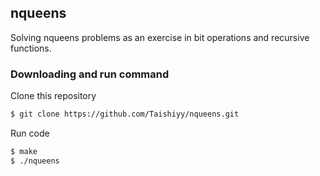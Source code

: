  ## nqueens
Solving nqueens problems as an exercise in bit operations and recursive functions.

### Downloading and run command

Clone this repository
```bash
$ git clone https://github.com/Taishiyy/nqueens.git
```

Run code
```bash
$ make
$ ./nqueens
```
